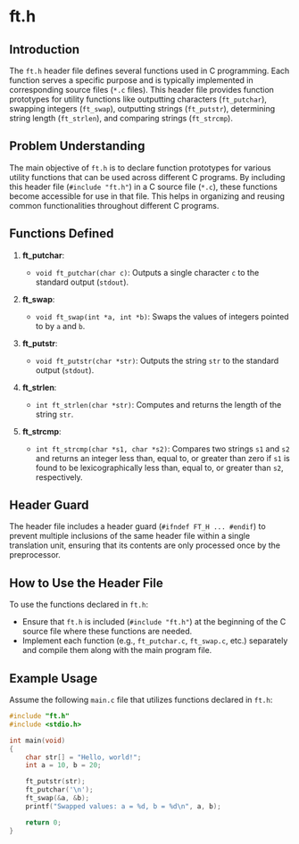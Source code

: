 # ft.h

## Introduction
The `ft.h` header file defines several functions used in C programming. Each function serves a specific purpose and is typically implemented in corresponding source files (`*.c` files). This header file provides function prototypes for utility functions like outputting characters (`ft_putchar`), swapping integers (`ft_swap`), outputting strings (`ft_putstr`), determining string length (`ft_strlen`), and comparing strings (`ft_strcmp`).

## Problem Understanding
The main objective of `ft.h` is to declare function prototypes for various utility functions that can be used across different C programs. By including this header file (`#include "ft.h"`) in a C source file (`*.c`), these functions become accessible for use in that file. This helps in organizing and reusing common functionalities throughout different C programs.

## Functions Defined
1. **ft_putchar**:
   - `void ft_putchar(char c)`: Outputs a single character `c` to the standard output (`stdout`).

2. **ft_swap**:
   - `void ft_swap(int *a, int *b)`: Swaps the values of integers pointed to by `a` and `b`.

3. **ft_putstr**:
   - `void ft_putstr(char *str)`: Outputs the string `str` to the standard output (`stdout`).

4. **ft_strlen**:
   - `int ft_strlen(char *str)`: Computes and returns the length of the string `str`.

5. **ft_strcmp**:
   - `int ft_strcmp(char *s1, char *s2)`: Compares two strings `s1` and `s2` and returns an integer less than, equal to, or greater than zero if `s1` is found to be lexicographically less than, equal to, or greater than `s2`, respectively.

## Header Guard
The header file includes a header guard (`#ifndef FT_H ... #endif`) to prevent multiple inclusions of the same header file within a single translation unit, ensuring that its contents are only processed once by the preprocessor.

## How to Use the Header File
To use the functions declared in `ft.h`:
- Ensure that `ft.h` is included (`#include "ft.h"`) at the beginning of the C source file where these functions are needed.
- Implement each function (e.g., `ft_putchar.c`, `ft_swap.c`, etc.) separately and compile them along with the main program file.

## Example Usage
Assume the following `main.c` file that utilizes functions declared in `ft.h`:
```c
#include "ft.h"
#include <stdio.h>

int main(void)
{
    char str[] = "Hello, world!";
    int a = 10, b = 20;

    ft_putstr(str);
    ft_putchar('\n');
    ft_swap(&a, &b);
    printf("Swapped values: a = %d, b = %d\n", a, b);

    return 0;
}
